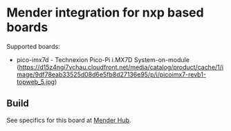 # Mender integration for nxp based boards

Supported boards:

 - pico-imx7d - Technexion Pico-Pi i.MX7D System-on-module (https://d15z4ngi7vchau.cloudfront.net/media/catalog/product/cache/1/image/9df78eab33525d08d6e5fb8d27136e95/p/i/picoimx7-revb1-topweb_5.jpg)
 
## Build

See specifics for this board at [Mender Hub](https://hub.mender.io/t/technexion-pico-imx7d-som/451).
